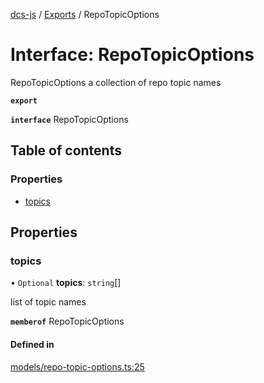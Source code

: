 [dcs-js](../README.md) / [Exports](../modules.md) / RepoTopicOptions

# Interface: RepoTopicOptions

RepoTopicOptions a collection of repo topic names

**`export`**

**`interface`** RepoTopicOptions

## Table of contents

### Properties

- [topics](RepoTopicOptions.md#topics)

## Properties

### <a id="topics" name="topics"></a> topics

• `Optional` **topics**: `string`[]

list of topic names

**`memberof`** RepoTopicOptions

#### Defined in

[models/repo-topic-options.ts:25](https://github.com/unfoldingWord/dcs-js/blob/c677a54/models/repo-topic-options.ts#L25)
